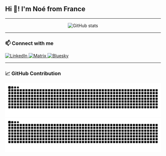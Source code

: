 <h2 align="left">Hi 👋! I'm Noé from France</h2>

---

<div align="center">
  <img src="https://github-readme-stats.vercel.app/api?username=nOw-Ay&hide_title=false&hide_rank=false&show_icons=true&include_all_commits=true&count_private=true&disable_animations=false&theme=dracula&locale=en&hide_border=false" 
       height="150" 
       alt="GitHub stats" />
</div>

---

### 📫 Connect with me

<div align="left">
  <a href="https://www.linkedin.com/in/noe-busson/" target="_blank">
    <img src="https://img.shields.io/badge/LinkedIn-0077B5?style=for-the-badge&logo=linkedin&logoColor=white" height="35" alt="LinkedIn" />
  </a>
  <a href="https://matrix.to/#/@nbusson:matrix.gabb.fr" target="_blank">
    <img src="https://img.shields.io/badge/Matrix-000000?style=for-the-badge&logo=matrix&logoColor=white" height="35" alt="Matrix" />
  </a>
  <a href="https://bsky.app/profile/noway.sky.gabb.fr" target="_blank">
    <img src="https://img.shields.io/badge/Bluesky-1083FE?style=for-the-badge&logo=bluesky&logoColor=white" height="35" alt="Bluesky" />
  </a>
</div>

---

### 📈 GitHub Contribution

<picture>
  <source media="(prefers-color-scheme: dark)" srcset="https://raw.githubusercontent.com/nOw-Ay/nOw-Ay/output/github-contribution-grid-snake-dark.svg">
  <source media="(prefers-color-scheme: light)" srcset="https://raw.githubusercontent.com/nOw-Ay/nOw-Ay/output/github-contribution-grid-snake.svg">
  <img alt="GitHub contribution grid snake animation" src="https://raw.githubusercontent.com/nOw-Ay/nOw-Ay/output/github-contribution-grid-snake.svg">
</picture>
  </a>
</div>

<picture>
  <source media="(prefers-color-scheme: dark)" srcset="https://raw.githubusercontent.com/nOw-Ay/nOw-Ay/output/github-contribution-grid-snake-dark.svg">
  <source media="(prefers-color-scheme: light)" srcset="https://raw.githubusercontent.com/nOw-Ay/nOw-Ay/output/github-contribution-grid-snake.svg">
  <img alt="github contribution grid snake animation" src="https://raw.githubusercontent.com/nOw-Ay/nOw-Ay/output/github-contribution-grid-snake.svg">
</picture>
